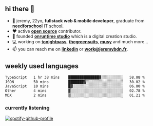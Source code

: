 ## hi there 👋

- 👦 jeremy,  22yo, **fullstack web & mobile developer**, graduate from **[needforschool](https://www.needfor-school.com/)** IT school.
- ❤️ active **[open source](https://github.com/jerembdn)** contributor.
- 🧠 founded **[onruntime studio](https://github.com/onruntime)** which is a digital creation studio.
- 💻 working on **[tonightpass](https://tonightpass.com)**, **[thegreensuits](https://thegreensuits.fr)**, **[musy](https://github.com/musyapp)** and much more...
- 📫 you can reach me on **[linkedin](https://www.linkedin.com/in/jeremybdn/)** or **[work@jeremybdn.fr](mailto:work@jeremybdn.fr)**.

## weekly used languages

<!--START_SECTION:waka-->

```txt
TypeScript   1 hr 38 mins    ██████████████▓░░░░░░░░░░   58.08 %
JSON         50 mins         ███████▓░░░░░░░░░░░░░░░░░   30.02 %
JavaScript   10 mins         █▓░░░░░░░░░░░░░░░░░░░░░░░   06.00 %
Other        4 mins          ▓░░░░░░░░░░░░░░░░░░░░░░░░   02.78 %
MDX          2 mins          ▒░░░░░░░░░░░░░░░░░░░░░░░░   01.21 %
```

<!--END_SECTION:waka-->

### currently listening
[![spotify-github-profile](https://spotify-github-profile.vercel.app/api/view?uid=31ugdvkonmhxzbnkai2r7ue2empe&cover_image=true&theme=natemoo-re&show_offline=false&background_color=121212&bar_color=3356d7&bar_color_cover=false)](https://open.spotify.com/user/31225jnpumbhbpldcz2wjg24aymi)
